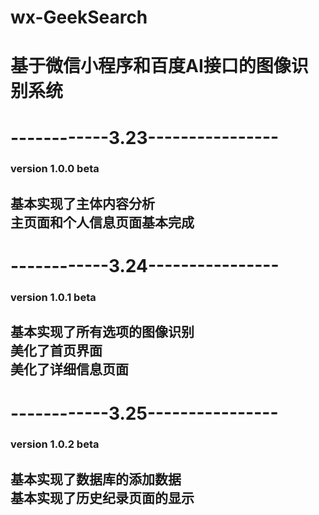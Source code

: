 # wx-GeekSearch
基于微信小程序和百度AI接口的图像识别系统
====

# ------------3.23----------------
### version 1.0.0 beta
## 基本实现了主体内容分析<br>主页面和个人信息页面基本完成

# ------------3.24----------------
### version 1.0.1 beta
## 基本实现了所有选项的图像识别<br>美化了首页界面<br>美化了详细信息页面

# ------------3.25----------------
### version 1.0.2 beta
## 基本实现了数据库的添加数据<br>基本实现了历史纪录页面的显示
